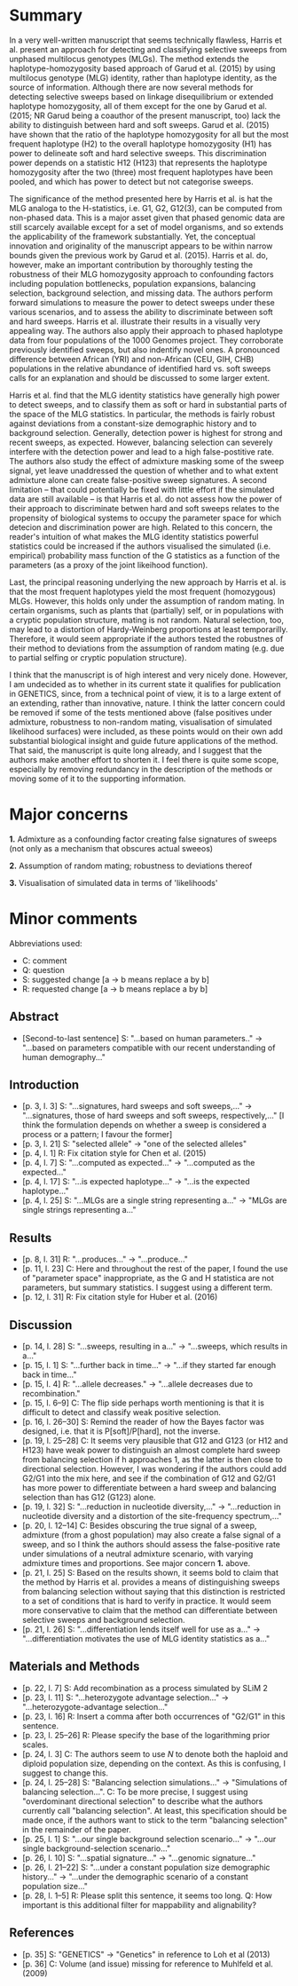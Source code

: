 # Summary

In a very well-written manuscript that seems technically flawless, Harris et al. present an approach for detecting and classifying selective sweeps from unphased multilocus genotypes (MLGs). The method extends the haplotype-homozygosity based approach of Garud et al. (2015) by using multilocus genotype (MLG) identity, rather than haplotype identity, as the source of information.
Although there are now several methods for detecting selective sweeps based on linkage disequilibrium or extended haplotype homozygosity, all of them except for the one by Garud et al. (2015; NR Garud being a coauthor of the present manuscript, too) lack the ability to distinguish between hard and soft sweeps. Garud et al. (2015) have shown that the ratio of the haplotype homozygosity for all but the most frequent haplotype (H2) to the overall haplotype homozygosity (H1) has power to delineate soft and hard selective sweeps. This discrimination power depends on a statistic H12 (H123) that represents the haplotype homozygosity after the two (three) most frequent haplotypes have been pooled, and which has power to detect but not categorise sweeps.

The significance of the method presented here by Harris et al. is hat the MLG analoga to the H-statistics, i.e. G1, G2, G12(3), can be computed from non-phased data. This is a major asset given that phased genomic data are still scarcely available except for a set of model organisms, and so extends the applicability of the framework substantially. Yet, the conceptual innovation and originality of the manuscript appears to be within narrow bounds given the previous work by Garud et al. (2015). Harris et al. do, however, make an important contribution by thoroughly testing the robustness of their MLG homozygosity approach to confounding factors including population bottlenecks, population expansions, balancing selection, background selection, and missing data. The authors perform forward simulations to measure the power to detect sweeps under these various scenarios, and to assess the ability to discriminate between soft and hard sweeps. Harris et al. illustrate their results in a visually very appealing way. The authors also apply their approach to phased haplotype data from four populations of the 1000 Genomes project. They corroborate previously identified sweeps, but also indentify novel ones. A pronounced difference between African (YRI) and non-African (CEU, GIH, CHB) populations in the relative abundance of identified hard vs. soft sweeps calls for an explanation and should be discussed to some larger extent.

Harris et al. find that the MLG identity statistics have generally high power to detect sweeps, and to classify them as soft or hard in substantial parts of the space of the MLG statistics. In particular, the methods is fairly robust against deviations from a constant-size demographic history and to background selection. Generally, detection power is highest for strong and recent sweeps, as expected. However, balancing selection can severely interfere with the detection power and lead to a high false-postitive rate. The authors also study the effect of admixture masking some of the sweep signal, yet leave unaddressed the question of whether and to what extent admixture alone can create false-positive sweep signatures. A second limitation – that could potentially be fixed with little effort if the simulated data are still available – is that Harris et al. do not assess how the power of their approach to discriminate betwen hard and soft sweeps relates to the propensity of biological systems to occupy the parameter space for which detecion and discrimination power are high.  Related to this concern, the reader's intuition of what makes the MLG identity statistics powerful statistics could be increased if the authors visualised the simulated (i.e. empirical) probability mass function of the G statistics as a function of the parameters (as a proxy of the joint likeihood function).

Last, the principal reasoning underlying the new approach by Harris et al. is that the most frequent haplotypes yield the most frequent (homozygous) MLGs. However, this holds only under the assumption of random mating. In certain organisms, such as plants that (partially) self, or in populations with a cryptic population structure, mating is not random. Natural selection, too, may lead to a distortion of Hardy-Weinberg proportions at least temporarilly. Therefore, it would seem appropriate if the authors tested the robustnes of their method to deviations from the assumption of random mating (e.g. due to partial selfing or cryptic population structure).

I think that the manuscript is of high interest and very nicely done. However, I am undecided as to whether in its current state it qualifies for publication in GENETICS, since, from a technical point of view, it is to a large extent of an extending, rather than innovative, nature. I think the latter concern could be removed if some of the tests mentioned above (false positives under admixture, robustness to non-random mating, visualisation of simulated likelihood surfaces) were included, as these points would on their own add substantial biological insight and guide future applications of the method. That said, the manuscript is quite long already, and I suggest that the authors make another effort to shorten it. I feel there is quite some scope, especially by removing redundancy in the description of the methods or moving some of it to the supporting information.



# Major concerns

**1.** Admixture as a confounding factor creating false signatures of sweeps (not only as a mechanism that obscures actual sweeos)

**2.** Assumption of random mating; robustness to deviations thereof

**3.** Visualisation of simulated data in terms of 'likelihoods'



# Minor comments


Abbreviations used:
- C: comment
- Q: question
- S: suggested change [a -> b means replace a by b]
- R: requested change [a -> b means replace a by b]


## Abstract
- [Second-to-last sentence] S: "...based on human parameters.." -> "...based on parameters compatible with our recent understanding of human demography..."


## Introduction
- [p. 3, l. 3] S: "...signatures, hard sweeps and soft sweeps,..." -> "...signatures, those of hard sweeps and soft sweeps, respectively,..." [I think the formulation depends on whether a sweep is considered a process or a pattern; I favour the former]
- [p. 3, l. 21] S: "selected allele" -> "one of the selected alleles"
- [p. 4, l. 1] R: Fix citation style for Chen et al. (2015)
- [p. 4, l. 7] S: "...computed as expected..." -> "...computed as the expected..."
- [p. 4, l. 17] S: "...is expected haplotype..." -> "...is the expected haplotype..."
- [p. 4, l. 25] S: "...MLGs are a single string representing a..." -> "MLGs are single strings representing a..."


## Results
- [p. 8, l. 31] R: "...produces..." -> "...produce..."
- [p. 11, l. 23] C: Here and throughout the rest of the paper, I found the use of "parameter space" inappropriate, as the G and H statistica are not parameters, but summary statistics. I suggest using a different term.
- [p. 12, l. 31] R: Fix citation style for Huber et al. (2016)


## Discussion
- [p. 14, l. 28] S: "...sweeps, resulting in a..." -> "...sweeps, which results in a..."
- [p. 15, l. 1] S: "...further back in time..." -> "...if they started far enough back in time..."
- [p. 15, l. 4] R: "...allele decreases." -> "...allele decreases due to recombination."
- [p. 15, l. 6–9] C: The flip side perhaps worth mentioning is that it is difficult to detect and classify weak positive selection.
- [p. 16, l. 26–30] S: Remind the reader of how the Bayes factor was designed, i.e. that it is P[soft]/P[hard], not the inverse.
- [p. 19, l. 25–28] C: It seems very plausible that G12 and G123 (or H12 and H123) have weak power to distinguish an almost complete hard sweep from balancing selection if h approaches 1, as the latter is then close to directional selection. However, I was wondering if the authors could add G2/G1 into the mix here, and see if the combination of G12 and G2/G1 has more power to differentiate between a hard sweep and balancing selection than has G12 (G123) alone.
- [p. 19, l. 32] S: "...reduction in nucleotide diversity,..." -> "...reduction in nucleotide diversity and a distortion of the site-frequency spectrum,..."
- [p. 20, l. 12–14] C: Besides obscuring the true signal of a sweep, admixture (from a ghost population) may also create a false signal of a sweep, and so I think the authors should assess the false-positive rate under simulations of a neutral admixture scenario, with varying admixture times and proportions. See major concern **1.** above.
- [p. 21, l. 25] S: Based on the results shown, it seems bold to claim that the method by Harris et al. provides a means of distinguishing sweeps from balancing selection without saying that this distinction is restricted to a set of conditions that is hard to verify in practice. It would seem more conservative to claim that the method can differentiate between selective sweeps and background selection.
- [p. 21, l. 26] S: "...differentiation lends itself well for use as a..." -> "...differentiation motivates the use of MLG identity statistics as a..."


## Materials and Methods
- [p. 22, l. 7] S: Add recombination as a process simulated by SLiM 2
- [p. 23, l. 11] S: "...heterozygote advantage selection..." -> "...heterozygote-advantage selection..."
- [p. 23, l. 16] R: Insert a comma after both occurrences of "G2/G1" in this sentence.
- [p. 23, l. 25–26] R: Please specify the base of the logarithming prior scales.
- [p. 24, l. 3] C: The authors seem to use $N$ to denote both the haploid and diploid population size, depending on the context. As this is confusing, I suggest to change this.
- [p. 24, l. 25–28] S: "Balancing selection simulations..." -> "Simulations of balancing selection...". C: To be more precise, I suggest using "overdominant directional selection" to describe what the authors currently call "balancing selection". At least, this specification should be made once, if the authors want to stick to the term "balancing selection" in the remainder of the paper.
- [p. 25, l. 1] S: "...our single background selection scenario..." -> "...our single background-selection scenario..." 
- [p. 26, l. 10] S: "...spatial signature..." -> "...genomic signature..."
- [p. 26, l. 21–22] S: "...under a constant population size demographic history..." -> "...under the demographic scenario of a constant population size..."
- [p. 28, l. 1–5] R: Please split this sentence, it seems too long. Q: How important is this additional filter for mappability and alignability?

## References
- [p. 35] S: "GENETICS" -> "Genetics" in reference to Loh et al (2013)
- [p. 36] C: Volume (and issue) missing for reference to Muhlfeld et al. (2009)

